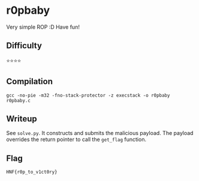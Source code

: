 # r0pbaby

Very simple ROP :D Have fun!

## Difficulty

⭐️⭐️⭐️⭐️

## Compilation

`gcc -no-pie -m32 -fno-stack-protector -z execstack -o r0pbaby r0pbaby.c`

## Writeup

See `solve.py`. It constructs and submits the malicious payload. The payload overrides the return pointer to call the `get_flag` function.

## Flag

`HNF{r0p_to_v1ct0ry}`

